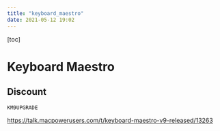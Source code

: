 ```yaml
---
title: "keyboard_maestro"
date: 2021-05-12 19:02
---
```

[toc]



# Keyboard Maestro





## Discount

```
KM9UPGRADE
```

https://talk.macpowerusers.com/t/keyboard-maestro-v9-released/13263